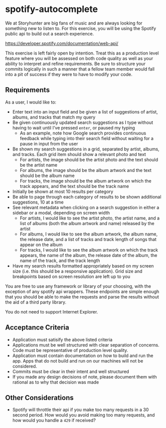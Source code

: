 # spotify-autocomplete
We at Storyhunter are big fans of music and are always looking for something new to listen to. For this exercise, you will be using the Spotify public api to build out a search experience. 

https://developer.spotify.com/documentation/web-api/

This exercise is left fairly open by intention. Treat this as a production level feature where you will be assessed on both code quality as well as your ability to interpret and refine requirements. Be sure to structure your commits logically in such a manner that a fellow team member would fall into a pit of success if they were to have to modify your code. 

## Requirements
As a user, I would like to: 

* Enter text into an input field and be given a list of suggestions of artist, albums, and tracks that match my query
* Be given continuously updated search suggestions as I type without having to wait until I've pressed `enter`, or paused my typing
  * As an example, note how Google search provides continuous feedback while typing into their search field without waiting for a pause in input from the user
* Be shown my search suggestions in a grid, separated by artist, albums, and tracks. Each grid item should show a relevant photo and text
  * For artists, the image should be the artist photo and the text should be the artist name
  * For albums, the image should be the album artwork and the text should be the album name
  * For tracks, the image should be the album artwork on which the track appears, and the text should be the track name
* Initially be shown at most 10 results per category
* Be able to page through each category of results to be shown additional suggestions, 10 at a time
* See relevant metadata when clicking on a search suggestion in either a sidebar or a modal, depending on screen width
  * For artists, I would like to see the artist photo, the artist name, and a list of albums (both the album artwork and name) released by the artist 
  * For albums, I would like to see the album artwork, the album name, the release date, and a list of tracks and track length of songs that appear on the album
  * For tracks, I would like to see the album artwork on which the track appears, the name of the album, the release date of the album, the name of the track, and the track length
* Have my search results formatted appropriately based on my screen size (i.e. this should be a responsive application). Grid size and breakpoints based on screen resolution are left up to you

You are free to use any framework or library of your choosing, with the exception of any spotify api wrappers. These endpoints are simple enough that you should be able to make the requests and parse the results without the aid of a third party library.

You do not need to support Internet Explorer. 

## Acceptance Criteria
* Application must satisify the above listed criteria
* Applications must be well structured with clear separation of concerns. Code must be representative of production level quality. 
* Application must contain documentation on how to build and run the app. Apps that do not build and run on our machines will not be considered. 
* Commits must be clear in their intent and well structured
* If you made any design decisions of note, please document them with rational as to why that decision was made

## Other Considerations
* Spotify will throttle their api if you make too many requests in a 30 second period. How would you avoid making too many requests, and how would you handle a `429` if received?
